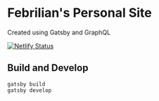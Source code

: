 # Febrilian's Personal Site

Created using Gatsby and GraphQL

[![Netlify Status](https://api.netlify.com/api/v1/badges/b42036b8-75dc-4067-9552-71bbad19e35d/deploy-status)](https://app.netlify.com/sites/febrilian/deploys)

## Build and Develop

```
gatsby build
gatsby develop
```